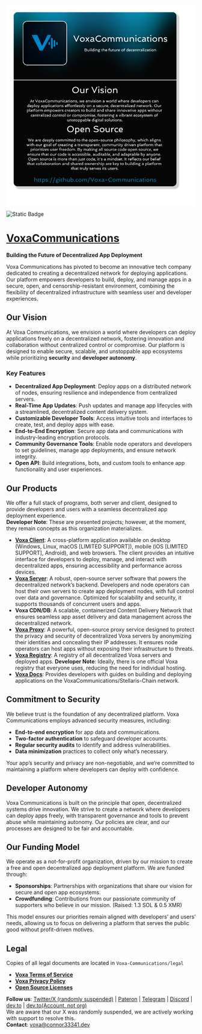<p><img align="center" src="card.png"></p>

![Static Badge](https://img.shields.io/badge/telegram-voxacommunications-blue?link=https%3A%2F%2Ft.me%2Fvoxacommunications)

# [VoxaCommunications](https://voxacommunications-website.pages.dev/)

**Building the Future of Decentralized App Deployment**

Voxa Communications has pivoted to become an innovative tech company dedicated to creating a decentralized network for deploying applications. Our platform empowers developers to build, deploy, and manage apps in a secure, open, and censorship-resistant environment, combining the flexibility of decentralized infrastructure with seamless user and developer experiences.

## Our Vision
At Voxa Communications, we envision a world where developers can deploy applications freely on a decentralized network, fostering innovation and collaboration without centralized control or compromise. Our platform is designed to enable secure, scalable, and unstoppable app ecosystems while prioritizing **security** and **developer autonomy**.

### Key Features
- **Decentralized App Deployment**: Deploy apps on a distributed network of nodes, ensuring resilience and independence from centralized servers.
- **Real-Time App Updates**: Push updates and manage app lifecycles with a streamlined, decentralized content delivery system.
- **Customizable Developer Tools**: Access intuitive tools and interfaces to create, test, and deploy apps with ease.
- **End-to-End Encryption**: Secure app data and communications with industry-leading encryption protocols.
- **Community Governance Tools**: Enable node operators and developers to set guidelines, manage app deployments, and ensure network integrity.
- **Open API**: Build integrations, bots, and custom tools to enhance app functionality and user experiences.

## Our Products
We offer a full stack of programs, both server and client, designed to provide developers and users with a seamless decentralized app deployment experience.  
**Developer Note**: These are presented projects; however, at the moment, they remain concepts as this organization materializes.
- **[Voxa Client](https://github.com/Voxa-Communications/VoxaCommunications-Client)**: A cross-platform application available on desktop (Windows, Linux, macOS [LIMITED SUPPORT]), mobile (iOS [LIMITED SUPPORT], Android), and web browsers. The client provides an intuitive interface for developers to deploy, manage, and interact with decentralized apps, ensuring accessibility and performance across devices.
- **[Voxa Server](https://github.com/Voxa-Communications/VoxaCommunications-Server)**: A robust, open-source server software that powers the decentralized network’s backend. Developers and node operators can host their own servers to create app deployment nodes, with full control over data and governance. Optimized for scalability and security, it supports thousands of concurrent users and apps.
- **Voxa CDN/DB**: A scalable, containerized Content Delivery Network that ensures seamless app asset delivery and data management across the decentralized network.
- **[Voxa Proxy](https://github.com/Voxa-Communications/VoxaCommunications-Proxy)**: A powerful, open-source proxy service designed to protect the privacy and security of decentralized Voxa servers by anonymizing their identities and concealing their IP addresses. It ensures node operators can host apps without exposing their infrastructure to threats.
- **[Voxa Registry](https://github.com/Voxa-Communications/VoxaCommunications-Registry)**: A registry of all decentralized Voxa servers and deployed apps. **Developer Note**: Ideally, there is one official Voxa registry that everyone uses, reducing the need for individual hosting.
- **[Voxa Docs](https://voxacommunications-website.pages.dev/#docs)**: Provides developers with guides on building and deploying applications on the VoxaCommunications/Stellaris-Chain network.

## Commitment to Security
We believe trust is the foundation of any decentralized platform. Voxa Communications employs advanced security measures, including:
- **End-to-end encryption** for app data and communications.
- **Two-factor authentication** to safeguard developer accounts.
- **Regular security audits** to identify and address vulnerabilities.
- **Data minimization** practices to collect only what’s necessary.

Your app’s security and privacy are non-negotiable, and we’re committed to maintaining a platform where developers can deploy with confidence.

## Developer Autonomy
Voxa Communications is built on the principle that open, decentralized systems drive innovation. We strive to create a network where developers can deploy apps freely, with transparent governance and tools to prevent abuse while maintaining autonomy. Our policies are clear, and our processes are designed to be fair and accountable.

## Our Funding Model
We operate as a not-for-profit organization, driven by our mission to create a free and open decentralized app deployment platform. We are funded through:
- **Sponsorships**: Partnerships with organizations that share our vision for secure and open app ecosystems.
- **Crowdfunding**: Contributions from our passionate community of supporters who believe in our mission. (Raised: 1.3 SOL & 0.5 XMR)

This model ensures our priorities remain aligned with developers’ and users’ needs, allowing us to focus on delivering a platform that serves the public good without profit-driven motives.

<!--## Join Us
Be part of the Voxa Communications revolution! Whether you’re a developer, node operator, or innovator, our platform is for you. Sign up for our beta at [Voxa-Communications](https://voxa-communications.github.io) and help shape the future of decentralized app deployment.-->

## Legal
Copies of all legal documents are located in `Voxa-Communications/legal`
- **[Voxa Terms of Service](https://github.com/Voxa-Communications/legal/raw/refs/heads/main/documents/TOS.txt)**
- **[Voxa Privacy Policy](https://github.com/Voxa-Communications/legal/raw/refs/heads/main/documents/PrivacyPolicy.txt)**
- **[Open Source Licenses]()**

**Follow us**: [Twitter/X (randomly suspended)](https://x.com/VoxaOffical) | [Pateron](https://patreon.com/VoxaCommunications) | [Telegram](https://t.me/voxacommunications) | [Discord](https://discord.gg/EDtPX5E4D4) | [dev.to](https://dev.to/voxacommunications) | [dev.to(Account, not org)](https://dev.to/voxacommunications-account) \
We are aware that our X was randomly suspended, we are actively working with support to resolve this. \
**Contact**: voxa@connor33341.dev
